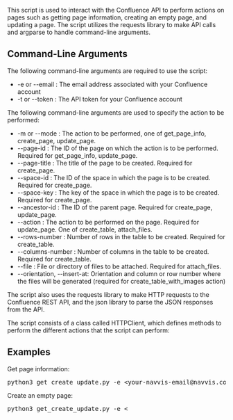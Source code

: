 <!DOCTYPE html>
<html>
  <head>
    <title>README</title>
  </head>
  <body>
    <p>This script is used to interact with the Confluence API to perform actions on pages such as getting page information, creating an empty page, and updating a page. The script utilizes the requests library to make API calls and argparse to handle command-line arguments.</p>
    <h2>Command-Line Arguments</h2>
    <p>The following command-line arguments are required to use the script:</p>
    <ul>
      <li>-e or --email : The email address associated with your Confluence account</li>
      <li>-t or --token : The API token for your Confluence account</li>
    </ul>
    <p>The following command-line arguments are used to specify the action to be performed:</p>
    <ul>
      <li>-m or --mode : The action to be performed, one of get_page_info, create_page, update_page.</li>
      <li>--page-id : The ID of the page on which the action is to be performed. Required for get_page_info, update_page.</li>
      <li>--page-title : The title of the page to be created. Required for create_page.</li>
      <li>--space-id : The ID of the space in which the page is to be created. Required for create_page.</li>
      <li>--space-key : The key of the space in which the page is to be created. Required for create_page.</li>
      <li>--ancestor-id : The ID of the parent page. Required for create_page, update_page.</li>
      <li>--action : The action to be performed on the page. Required for update_page. One of create_table, attach_files.</li>
      <li>--rows-number : Number of rows in the table to be created. Required for create_table.</li>
      <li>--columns-number : Number of columns in the table to be created. Required for create_table.</li>
      <li>--file : File or directory of files to be attached. Required for attach_files.</li>
      <li>--orientation, --insert-at: Orientation and column or row number where the files will be generated (required for create_table_with_images action)</li>
    </ul>
    <p>The script also uses the requests library to make HTTP requests to the Confluence REST API, and the json library to parse the JSON responses from the API.</p>
    <p>The script consists of a class called HTTPClient, which defines methods to perform the different actions that the script can perform:</p>
    <h2>Examples</h2>
    <p>Get page information:</p>
    <pre>python3 get_create_update.py -e &lt;your-navvis-email@navvis.com&gt; -t &lt;Your_API_Token&gt; --mode get_page_info --page-id 545587201</pre>
    <p>Create an empty page:</p>
    <pre>python3 get_create_update.py -e &lt;
